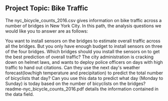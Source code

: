 ## Project Topic: Bike Traffic

The nyc_bicycle_counts_2016.csv gives information on bike traffic across a number of bridges in New York City. In this path, the analysis questions we would like you to answer are as follows:

You want to install sensors on the bridges to estimate overall traffic across all the bridges. But you only have enough budget to install sensors on three of the four bridges. Which bridges should you install the sensors on to get the best prediction of overall traffic?
The city administration is cracking down on helmet laws, and wants to deploy police officers on days with high traffic to hand out citations. Can they use the next day's weather forecast(low/high temperature and precipitation) to predict the total number of bicyclists that day?
Can you use this data to predict what day (Monday to Sunday) is today based on the number of bicyclists on the bridges?
readme-nyc_bicycle_counts_2016.pdf details the information contained in the data field.
